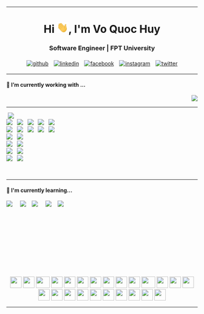 
<hr>
<h1 align="center">Hi <img src="https://raw.githubusercontent.com/ABSphreak/ABSphreak/master/gifs/Hi.gif" width="30px">, I'm Vo Quoc Huy</h1>
<h3 align="center">Software Engineer | FPT University </h3>

<p align="center">
	<a href="https://github.com/voxquoocshuyy"><img alt="github" width="10%" style="padding:5px" src="https://img.icons8.com/clouds/100/000000/github.png"/></a>
	<a href="https://www.linkedin.com/in/qu%E1%BB%91cc-huyy-492200215/"><img alt="linkedin" width="10%" style="padding:5px" src="https://img.icons8.com/clouds/100/000000/linkedin.png"/></a>
	<a href="https://www.facebook.com/voxquoocshuyy/"><img alt="facebook" width="10%" style="padding:5px" src="https://img.icons8.com/clouds/100/000000/facebook-new.png"/></a>
	<a href="https://www.instagram.com/voxquoocshuyy"><img alt="instagram" width="10%" style="padding:5px" src="https://img.icons8.com/clouds/100/000000/instagram.png"/></a>
	<a href="https://twitter.com/voxquoocshuyy"><img alt="twitter" width="10%" style="padding:5px" src="https://img.icons8.com/clouds/100/000000/twitter.png"/></a>
</p>

<hr>

<h4> 🔭 I’m currently working with ...</h4>
<p>
	<img align="right" src="https://github-readme-streak-stats.herokuapp.com/?user=voxquoocshuyy&count_private=true&theme=radical" />
	<br>
	<hr>
	<img align="right" width=500 src="https://github-readme-stats.vercel.app/api/top-langs/?username=voxquoocshuyy&count_private=true&theme=radical" />
<p>
   <br>
 	<img src="https://img.shields.io/badge/html5%20-%23e34f26.svg?&style=for-the-badge&logo=html5&logoColor=white" />&nbsp;&nbsp;
	<img src="https://img.shields.io/badge/CSS3-1572B6?&style=for-the-badge&logo=css3&logoColor=white" />&nbsp;&nbsp;
  	<img src="https://img.shields.io/badge/JavaScript-F7DF1E?style=for-the-badge&logo=javascript&logoColor=black" />&nbsp;&nbsp;
  	<img src="https://img.shields.io/badge/Bootstrap-563D7C?style=for-the-badge&logo=bootstrap&logoColor=white">&nbsp;&nbsp;
  	<img src="https://img.shields.io/badge/jQuery-0769AD?style=for-the-badge&logo=jquery&logoColor=white">&nbsp;&nbsp;
  <br>
  	<img src="https://img.shields.io/badge/C-00599C?style=for-the-badge&logo=c&logoColor=white" />&nbsp;&nbsp;
  	<img src="https://img.shields.io/badge/C%2B%2B-00599C?style=for-the-badge&logo=c%2B%2B&logoColor=white" />&nbsp;&nbsp;
  	<img src="https://img.shields.io/badge/Java-ED8B00?style=for-the-badge&logo=java&logoColor=white" />&nbsp;&nbsp;
  	<img src="https://img.shields.io/badge/C%23-239120?style=for-the-badge&logo=c-sharp&logoColor=white">&nbsp;&nbsp;
  	<img src="https://img.shields.io/badge/.NET-5C2D91?style=for-the-badge&logo=.net&logoColor=white">&nbsp;&nbsp;
  <br>
  	<img src="https://img.shields.io/badge/Microsoft_SQL_Server-CC2927?style=for-the-badge&logo=microsoft-sql-server&logoColor=white" />&nbsp;&nbsp;
  	<img src="https://img.shields.io/badge/MySQL-00000F?style=for-the-badge&logo=mysql&logoColor=white" />&nbsp;&nbsp;
  <br>
  	<img src="https://img.shields.io/badge/Amazon_AWS-232F3E?style=for-the-badge&logo=amazon-aws&logoColor=white" />&nbsp;&nbsp;
  	<img src="https://img.shields.io/badge/Heroku-430098?style=for-the-badge&logo=heroku&logoColor=white" />&nbsp;&nbsp;
  <br>
  	<img src="https://img.shields.io/badge/Microsoft_Word-2B579A?style=for-the-badge&logo=microsoft-word&logoColor=white" />&nbsp;&nbsp;
  	<img src="https://img.shields.io/badge/Microsoft_Excel-217346?style=for-the-badge&logo=microsoft-excel&logoColor=white" />&nbsp;&nbsp;
  <br>
  	<img src="https://img.shields.io/badge/Microsoft_PowerPoint-B7472A?style=for-the-badge&logo=microsoft-powerpoint&logoColor=white" />&nbsp;&nbsp;
  	<img src="https://img.shields.io/badge/Microsoft_Access-A4373A?style=for-the-badge&logo=microsoft-access&logoColor=white" />&nbsp;&nbsp;
  
</p>
</p>
<br>
<hr>

<h4>🌱 I'm currently learning...</h4>
<p >
  	<img src="https://img.shields.io/badge/TypeScript-007ACC?style=for-the-badge&logo=typescript&logoColor=white" />&nbsp;&nbsp;&nbsp;&nbsp;
  	<img src="https://img.shields.io/badge/Spring-6DB33F?style=for-the-badge&logo=spring&logoColor=white" />&nbsp;&nbsp;&nbsp;
	<img src="https://img.shields.io/badge/React-20232A?style=for-the-badge&logo=react&logoColor=61DAFB" />&nbsp;&nbsp;&nbsp;&nbsp;
  	<img src="https://img.shields.io/badge/React_Native-20232A?style=for-the-badge&logo=react&logoColor=61DAFB" />&nbsp;&nbsp;&nbsp;
  	<img src="https://img.shields.io/badge/Node.js-43853D?style=for-the-badge&logo=node.js&logoColor=white" />&nbsp;&nbsp;&nbsp;
</p>
  </br>
  </br>
  </br>
  </br>
  </br>
  </br>
  </br>
  </br>
  </br>
<p align="center">
    <img src="https://cultofthepartyparrot.com/parrots/hd/githubparrot.gif" width="30" height="30"/>
    <img src="https://cultofthepartyparrot.com/flags/hd/indiaparrot.gif" width="30" height="30"/>
    <img src="https://cultofthepartyparrot.com/parrots/asyncparrot.gif" width="36" height="30"/>
    <img src="https://cultofthepartyparrot.com/parrots/exceptionallyfastparrot.gif" width="30" height="30"/>
    <img src="https://cultofthepartyparrot.com/parrots/hd/60fpsparrot.gif" width="30" height="30"/>
    <img src="https://cultofthepartyparrot.com/parrots/hd/jumpingparrot.gif" width="30" height="30"/>
    <img src="https://cultofthepartyparrot.com/parrots/hd/opensourceparrot.gif" width="30" height="30"/>
    <img src="https://cultofthepartyparrot.com/parrots/hd/dealwithitnowparrot.gif" width="30" height="30"/>
    <img src="https://cultofthepartyparrot.com/parrots/hd/hypnoparrotlight.gif" width="30" height="30"/>
    <img src="https://cultofthepartyparrot.com/parrots/databaseparrot.gif" width="30" height="30"/>
    <img src="https://cultofthepartyparrot.com/parrots/fixparrot.gif" width="36" height="30"/>
    <img src="https://cultofthepartyparrot.com/parrots/hd/laptop_parrot.gif" width="30" height="30"/>
    <img src="https://cultofthepartyparrot.com/parrots/hd/spinningparrot.gif" width="30" height="30"/>
    <img src="https://cultofthepartyparrot.com/parrots/hd/levitationparrot.gif" width="30" height="30"/>
    <img src="https://cultofthepartyparrot.com/parrots/hd/meldparrot.gif" width="30" height="30"/>
    <img src="https://cultofthepartyparrot.com/parrots/slomoparrot.gif" width="30" height="30"/>
    <img src="https://cultofthepartyparrot.com/parrots/hd/moonwalkingparrot.gif" width="30" height="30"/>
    <img src="https://cultofthepartyparrot.com/parrots/hd/stableparrot.gif" width="30" height="30"/>
    <img src="https://cultofthepartyparrot.com/parrots/hd/scienceparrot.gif" width="30" height="30"/>
    <img src="https://cultofthepartyparrot.com/parrots/hd/pirateparrot.gif" width="30" height="30"/>
    <img src="https://cultofthepartyparrot.com/parrots/hd/footballparrot.gif" width="30" height="30"/>
    <img src="https://cultofthepartyparrot.com/parrots/hd/illuminatiparrot.gif" width="30" height="30"/>
    <img src="https://cultofthepartyparrot.com/parrots/hd/hypnoparrotdark.gif" width="30" height="30"/>
    <img src="https://cultofthepartyparrot.com/parrots/hd/mustacheparrot.gif" width="30" height="30"/>
</p>

<hr>


<!---
voxquoocshuyy/voxquoocshuyy is a ✨ special ✨ repository because its `README.md` (this file) appears on your GitHub profile.
You can click the Preview link to take a look at your changes.
--->
